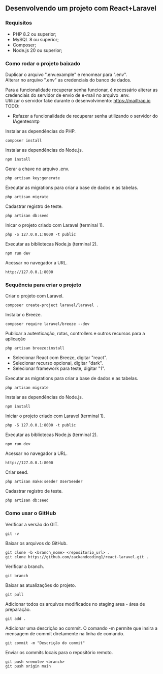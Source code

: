 ## Desenvolvendo um projeto com React+Laravel

### Requisitos
* PHP 8.2 ou superior;
* MySQL 8 ou superior;
* Composer;
* Node.js 20 ou superior;

### Como rodar o projeto baixado
Duplicar o arquivo ".env.example" e renomear para ".env".<br>
Alterar no arquivo ".env" as credenciais do banco de dados.<br>

Para a funcionalidade recuperar senha funcionar, é necessário alterar as credenciais do servidor de envio de e-mail no arquivo .env.<br>
Utilizar o servidor fake durante o desenvolvimento: https://mailtrap.io<br>
TODO:
* Refazer a funcionalidade de recuperar senha utilizando o servidor do IAgentesmtp

Instalar as dependências do PHP.
```
composer install
```

Instalar as dependências do Node.js.
```
npm install
```

Gerar a chave no arquivo .env.
```
php artisan key:generate
```

Executar as migrations para criar a base de dados e as tabelas.
```
php artisan migrate
```

Cadastrar registro de teste.
```
php artisan db:seed
```

Inicar o projeto criado com Laravel (terminal 1).
```
php -S 127.0.0.1:8000 -t public
```

Executar as bibliotecas Node.js (terminal 2).
```
npm run dev
```

Acessar no navegador a URL.
```
http://127.0.0.1:8000
```

### Sequência para criar o projeto
Criar o projeto com Laravel.
```
composer create-project laravel/laravel .
```

Instalar o Breeze.
```
composer require laravel/breeze --dev
```

Publicar a autenticação, rotas, controllers e outros recursos para a aplicação
```
php artisan breeze:install
```

* Selecionar React com Breeze, digitar "react".
* Selecionar recurso opcionai, digitar "dark".
* Selecionar framework para teste, digitar "1".

Executar as migrations para criar a base de dados e as tabelas.
```
php artisan migrate
```

Instalar as dependências do Node.js.
```
npm install
```

Iniciar o projeto criado com Laravel (terminal 1).
```
php -S 127.0.0.1:8000 -t public
```

Executar as bibliotecas Node.js (terminal 2).
```
npm run dev
```

Acessar no navegador a URL.
``` 
http://127.0.0.1:8000
```

Criar seed.
```
php artisan make:seeder UserSeeder
```

Cadastrar registro de teste.
```
php artisan db:seed
```

### Como usar o GitHub
Verificar a versão do GIT.
```
git -v
```

Baixar os arquivos do GitHub.
```
git clone -b <branch_nome> <repositorio_url> .
git clone https://github.com/zackandcoding1/react-laravel.git .
```

Verificar a branch.
```
git branch
```

Baixar as atualizações do projeto.
```
git pull
```

Adicionar todos os arquivos modificados no staging area - área de preparação.
```
git add .
```

Adicionar uma descrição ao commit. O comando -m permite que insira a mensagem de commit diretamente na linha de comando.
```
git commit -m "Descrição do commit"
```

Enviar os commits locais para o repositório remoto.
```
git push <remote> <branch>
git push origin main
```